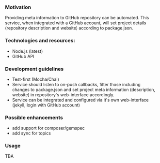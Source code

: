 
### Motivation
Providing meta information to GitHub repository can be automated. This service, when integrated with a GitHub account, will set project details (repository description and website) according to package.json.

### Technologies and resources:
- Node.js (latest)
- GitHub API

### Development guidelines
- Test-first (Mocha/Chai)
- Service should listen to on-push callbacks, filter those including changes to package.json and set project meta information (description, website) in repository's web-interface accordingly. 
- Service can be integrated and configured via it's own web-interface (jekyll, login with GitHub account)

### Possible enhancements
- add support for composer/gemspec
- add sync for topics  

### Usage
TBA
